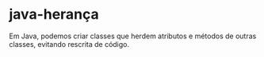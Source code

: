 # java-herança
Em Java, podemos criar classes que herdem atributos e métodos de outras classes, evitando rescrita de código. 
